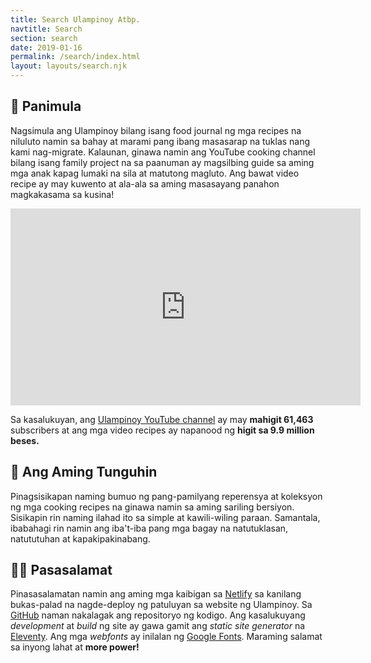```yaml
---
title: Search Ulampinoy Atbp.
navtitle: Search
section: search
date: 2019-01-16
permalink: /search/index.html
layout: layouts/search.njk
---
```


## 📜 Panimula
Nagsimula ang Ulampinoy bilang isang food journal ng mga recipes na niluluto namin sa bahay at marami pang ibang masasarap na tuklas nang kami nag-migrate. Kalaunan, ginawa namin ang YouTube cooking channel bilang isang family project na sa paanuman ay magsilbing guide sa aming mga anak kapag lumaki na sila at matutong magluto. Ang bawat video recipe ay may kuwento at ala-ala sa aming masasayang panahon magkakasama sa kusina!

<p>
<iframe width="560" height="315" src="https://www.youtube.com/embed/dYkLu1z1Rxg" frameborder="0" allow="accelerometer; autoplay; encrypted-media; gyroscope; picture-in-picture" allowfullscreen></iframe>
</p>

Sa kasalukuyan, ang [Ulampinoy YouTube channel](https://www.youtube.com/user/ulampinoy/featured) ay may **mahigit 61,463** subscribers at ang mga video recipes ay napanood ng **higit sa 9.9 million beses.**

## 🎯 Ang Aming Tunguhin
Pinagsisikapan naming bumuo ng pang-pamilyang reperensya at koleksyon ng mga cooking recipes na ginawa namin  sa aming sariling bersiyon. Sisikapin rin naming ilahad ito sa simple at kawili-wiling paraan. Samantala, ibabahagi rin namin ang iba't-iba pang mga bagay na natutuklasan, natututuhan at kapakipakinabang.

## 🙏🏼 Pasasalamat
Pinasasalamatan namin ang aming mga kaibigan sa [Netlify](https://www.netlify.com) sa kanilang bukas-palad na nagde-deploy ng patuluyan sa website ng Ulampinoy. Sa [GitHub](https://github.com/ulampinoy) naman nakalagak ang repositoryo ng kodigo. Ang kasalukuyang *development* at *build* ng site ay gawa gamit ang *static site generator* na [Eleventy](https://www.11ty.dev/). Ang mga *webfonts* ay inilalan ng [Google Fonts](https://fonts.google.com/). Maraming salamat sa inyong lahat at **more power!**
